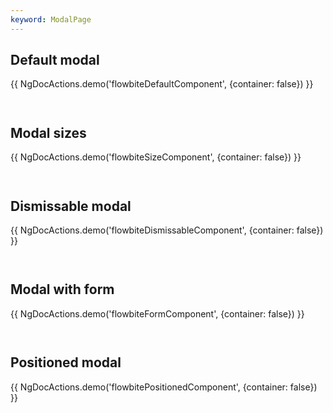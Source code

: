```yaml
---
keyword: ModalPage
---
```


## Default modal

{{ NgDocActions.demo('flowbiteDefaultComponent', {container: false}) }}

```html file="./default.component.ts"#L16-L38 group="default" name="html"

```

```typescript file="./default.component.ts"#L1-L7 group="default" name="typescript"

```

## Modal sizes

{{ NgDocActions.demo('flowbiteSizeComponent', {container: false}) }}

```html file="./size.component.ts"#L16-L115 group="size" name="html"

```

```typescript file="./size.component.ts"#L1-L7 group="size" name="typescript"

```

## Dismissable modal

{{ NgDocActions.demo('flowbiteDismissableComponent', {container: false}) }}

```html file="./dismissable.component.ts"#L16-L40 group="dismissable" name="html"

```

```typescript file="./dismissable.component.ts"#L1-L7 group="dismissable" name="typescript"

```

## Modal with form

{{ NgDocActions.demo('flowbiteFormComponent', {container: false}) }}

```html file="./form.component.ts"#L10-L85 group="form" name="html"

```

```typescript file="./form.component.ts"#L1-L1 group="form" name="typescript"

```

## Positioned modal

{{ NgDocActions.demo('flowbitePositionedComponent', {container: false}) }}

```html file="./positioned.component.ts"#L16-L41 group="positioned" name="html"

```

```typescript file="./positioned.component.ts"#L1-L7 group="positioned" name="typescript"

```
